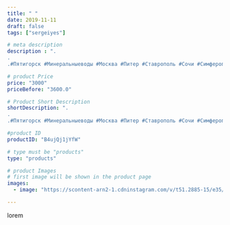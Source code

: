```yaml
---
title: " "
date: 2019-11-11
draft: false
tags: ["sergeiyes"]

# meta description
description : ".
.
.#Пятигорск #Минеральныеводы #Москва #Питер #Ставрополь #Сочи #Симферополь #Севастополь #УФО #Анапа #Краснодар #Екатеринбург #Челябинск #Ессентуки #Железнов"

# product Price
price: "3000"
priceBefore: "3600.0"

# Product Short Description
shortDescription: ".
.
.#Пятигорск #Минеральныеводы #Москва #Питер #Ставрополь #Сочи #Симферополь #Севастополь #УФО #Анапа #Краснодар #Екатеринбург #Челябинск #Ессентуки #Железноводск #Кисловодск #бизнес #Ростовнадону #gruppazahvata #крым #sergeystar  #Волгоград"

#product ID
productID: "B4ujQj1jYfW"

# type must be "products"
type: "products"

# product Images
# first image will be shown in the product page
images:
  - image: "https://scontent-arn2-1.cdninstagram.com/v/t51.2885-15/e35/74694526_2478804195773896_560336727242178458_n.jpg?se=8&tp=1&_nc_ht=scontent-arn2-1.cdninstagram.com&_nc_cat=104&_nc_ohc=yWyxgCrbgR0AX9nwxoG&ccb=7-4&oh=3550964619b583dda80ee650b58012a9&oe=6082D342&_nc_sid=86f79a&ig_cache_key=MjE3NDgzMDczOTY4NTQ3NjMxMA%3D%3D.2-ccb7-4"

---
```

lorem
